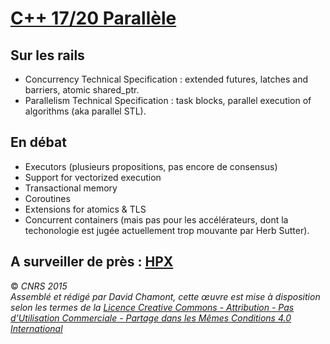 # [C++ 17/20 Parallèle](TheorieFonctionnelleConcurrente.md)

## Sur les rails

  - Concurrency Technical Specification : extended futures, latches and barriers, atomic shared\_ptr.
  - Parallelism Technical Specification : task blocks, parallel execution of algorithms (aka parallel STL).

## En débat

  - Executors (plusieurs propositions, pas encore de consensus)
  - Support for vectorized execution
  - Transactional memory
  - Coroutines
  - Extensions for atomics & TLS
  - Concurrent containers (mais pas pour les accélérateurs, dont la techonologie est jugée actuellement trop mouvante par Herb Sutter).

## A surveiller de près : [HPX](http://stellar.cct.lsu.edu/projects/hpx/)

  
  
© *CNRS 2015*  
*Assemblé et rédigé par David Chamont, cette œuvre est mise à disposition selon les termes de la [Licence Creative Commons - Attribution - Pas d’Utilisation Commerciale - Partage dans les Mêmes Conditions 4.0 International](http://creativecommons.org/licenses/by-nc-sa/4.0/)*
